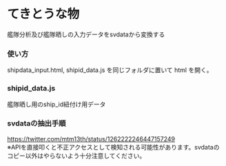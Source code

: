 # てきとうな物

艦隊分析及び艦隊晒しの入力データをsvdataから変換する

### 使い方
shipdata_input.html, shipid_data.js を同じフォルダに置いて html を開く。

### shipid_data.js
艦隊晒し用のship_id紐付け用データ

### svdataの抽出手順
https://twitter.com/mtm13th/status/1262222246447157249  
※APIを直接叩くと不正アクセスとして検知される可能性があります。svdataのコピー以外はやらないよう十分注意してください。
